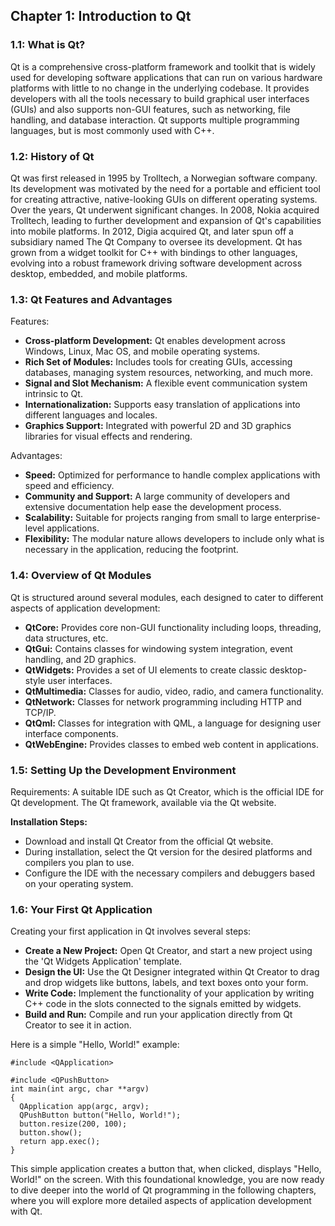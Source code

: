 ## Chapter 1: Introduction to Qt
### 1.1: What is Qt?

Qt is a comprehensive cross-platform framework and toolkit that is widely used for developing software applications that can run on various hardware platforms with little to no change in the underlying codebase. It provides developers with all the tools necessary to build graphical user interfaces (GUIs) and also supports non-GUI features, such as networking, file handling, and database interaction. Qt supports multiple programming languages, but is most commonly used with C++.

### 1.2: History of Qt

Qt was first released in 1995 by Trolltech, a Norwegian software company. Its development was motivated by the need for a portable and efficient tool for creating attractive, native-looking GUIs on different operating systems. Over the years, Qt underwent significant changes. In 2008, Nokia acquired Trolltech, leading to further development and expansion of Qt's capabilities into mobile platforms. In 2012, Digia acquired Qt, and later spun off a subsidiary named The Qt Company to oversee its development. Qt has grown from a widget toolkit for C++ with bindings to other languages, evolving into a robust framework driving software development across desktop, embedded, and mobile platforms.

### 1.3: Qt Features and Advantages

Features:
- **Cross-platform Development:** Qt enables development across Windows, Linux, Mac OS, and mobile operating systems.
- **Rich Set of Modules:** Includes tools for creating GUIs, accessing databases, managing system resources, networking, and much more.
- **Signal and Slot Mechanism:** A flexible event communication system intrinsic to Qt.
- **Internationalization:** Supports easy translation of applications into different languages and locales.
- **Graphics Support:** Integrated with powerful 2D and 3D graphics libraries for visual effects and rendering.

Advantages:
- **Speed:** Optimized for performance to handle complex applications with speed and efficiency.
- **Community and Support:** A large community of developers and extensive documentation help ease the development process.
- **Scalability:** Suitable for projects ranging from small to large enterprise-level applications.
- **Flexibility:** The modular nature allows developers to include only what is necessary in the application, reducing the footprint.

### 1.4: Overview of Qt Modules

Qt is structured around several modules, each designed to cater to different aspects of application development:
- **QtCore:** Provides core non-GUI functionality including loops, threading, data structures, etc.
- **QtGui:** Contains classes for windowing system integration, event handling, and 2D graphics.
- **QtWidgets:** Provides a set of UI elements to create classic desktop-style user interfaces.
- **QtMultimedia:** Classes for audio, video, radio, and camera functionality.
- **QtNetwork:** Classes for network programming including HTTP and TCP/IP.
- **QtQml:** Classes for integration with QML, a language for designing user interface components.
- **QtWebEngine:** Provides classes to embed web content in applications.

### 1.5: Setting Up the Development Environment

Requirements: A suitable IDE such as Qt Creator, which is the official IDE for Qt development. The Qt framework, available via the Qt website.

**Installation Steps:**
- Download and install Qt Creator from the official Qt website.
- During installation, select the Qt version for the desired platforms and compilers you plan to use.
- Configure the IDE with the necessary compilers and debuggers based on your operating system.

### 1.6: Your First Qt Application

Creating your first application in Qt involves several steps:
- **Create a New Project:** Open Qt Creator, and start a new project using the 'Qt Widgets Application' template.
- **Design the UI:** Use the Qt Designer integrated within Qt Creator to drag and drop widgets like buttons, labels, and text boxes onto your form.
- **Write Code:** Implement the functionality of your application by writing C++ code in the slots connected to the signals emitted by widgets.
- **Build and Run:** Compile and run your application directly from Qt Creator to see it in action.

Here is a simple "Hello, World!" example:
```
#include <QApplication>

#include <QPushButton>
int main(int argc, char **argv)
{
  QApplication app(argc, argv);
  QPushButton button("Hello, World!");
  button.resize(200, 100);
  button.show();
  return app.exec();
}
```
This simple application creates a button that, when clicked, displays "Hello, World!" on the screen. With this foundational knowledge, you are now ready to dive deeper into the world of Qt programming in the following chapters, where you will explore more detailed aspects of application development with Qt.